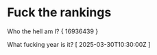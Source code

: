 # Fuck the rankings

Who the hell am I?
{ 16936439 }

What fucking year is it?
[ 2025-03-30T10:30:00Z ]
